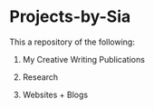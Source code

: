 # Projects-by-Sia

This a repository of the following:

1. My Creative Writing Publications

2. Research 

3. Websites + Blogs 
